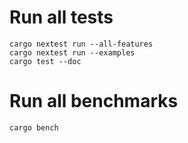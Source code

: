# Run all tests

```shell
cargo nextest run --all-features
cargo nextest run --examples
cargo test --doc
```

# Run all benchmarks
```shell
cargo bench
```